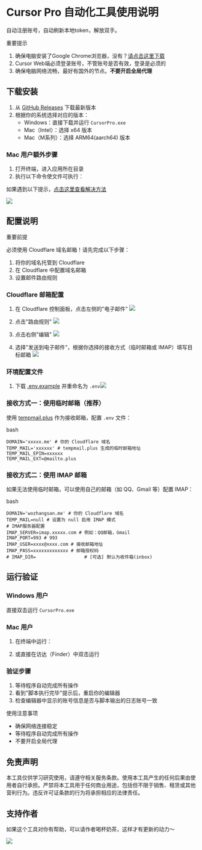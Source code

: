 # Cursor Pro 自动化工具使用说明
自动注册账号，自动刷新本地token，解放双手。

重要提示

1.  确保电脑安装了Google Chrome浏览器，没有？[请点击这里下载](https://www.google.cn/intl/zh-CN/chrome/)
2.  Cursor Web端必须登录账号，不管账号是否有效，登录是必须的
3.  确保电脑网络流畅，最好有国外的节点。**不要开启全局代理**

下载安装 [​](#下载安装)
---------------

1.  从 [GitHub Releases](https://github.com/chengazhen/cursor-auto-free/releases) 下载最新版本
2.  根据你的系统选择对应的版本：
    *   Windows：直接下载并运行 `CursorPro.exe`
    *   Mac（Intel）：选择 x64 版本
    *   Mac（M系列）：选择 ARM64(aarch64) 版本

### Mac 用户额外步骤 [​](#mac-用户额外步骤)

1.  打开终端，进入应用所在目录
2.  执行以下命令使文件可执行：

如果遇到以下提示，[点击这里查看解决方法](https://sysin.org/blog/macos-if-crashes-when-opening/)

![](https://cursor-auto-free-doc.vercel.app/assets/6.D5sGhI2-.png)

配置说明 [​](#配置说明)
---------------

重要前提

必须使用 Cloudflare 域名邮箱！请先完成以下步骤：

1.  将你的域名托管到 Cloudflare
2.  在 Cloudflare 中配置域名邮箱
3.  设置邮件路由规则

### Cloudflare 邮箱配置 [​](#cloudflare-邮箱配置)

1.  在 Cloudflare 控制面板，点击左侧的"电子邮件" ![](https://cursor-auto-free-doc.vercel.app/assets/1.CLWQlbgJ.jpg)
    
2.  点击"路由规则" ![](https://cursor-auto-free-doc.vercel.app/assets/2.Dgkd46nM.jpg)
    
3.  点击右侧"编辑" ![](https://cursor-auto-free-doc.vercel.app/assets/3.BuJiuaJI.jpg)
    
4.  选择"发送到电子邮件"，根据你选择的接收方式（临时邮箱或 IMAP）填写目标邮箱 ![](https://cursor-auto-free-doc.vercel.app/assets/4.2-qPEcJX.jpg)
    

### 环境配置文件 [​](#环境配置文件)

1.  下载 [.env.example](https://github.com/chengazhen/cursor-auto-free) 并重命名为 `.env`![](https://cursor-auto-free-doc.vercel.app/assets/5.umMS-zfO.jpg)
    

### 接收方式一：使用临时邮箱（推荐） [​](#接收方式一-使用临时邮箱-推荐)

使用 [tempmail.plus](https://tempmail.plus/zh/#!) 作为接收邮箱，配置 `.env` 文件：

bash

```
DOMAIN='xxxxx.me' # 你的 Cloudflare 域名
TEMP_MAIL='xxxxxx' # tempmail.plus 生成的临时邮箱地址
TEMP_MAIL_EPIN=xxxxxx
TEMP_MAIL_EXT=@mailto.plus
```

### 接收方式二：使用 IMAP 邮箱 [​](#接收方式二-使用-imap-邮箱)

如果无法使用临时邮箱，可以使用自己的邮箱（如 QQ、Gmail 等）配置 IMAP：

bash

```
DOMAIN='wozhangsan.me' # 你的 Cloudflare 域名
TEMP_MAIL=null # 设置为 null 启用 IMAP 模式
# IMAP服务器配置
IMAP_SERVER=imap.xxxxx.com # 例如：QQ邮箱，Gmail
IMAP_PORT=993 # 993
IMAP_USER=xxxx@xxxx.com # 接收邮箱地址
IMAP_PASS=xxxxxxxxxxxxx # 邮箱授权码
# IMAP_DIR=                  # [可选] 默认为收件箱(inbox)
```

运行验证 [​](#运行验证)
---------------

### Windows 用户 [​](#windows-用户)

直接双击运行 `CursorPro.exe`

### Mac 用户 [​](#mac-用户)

1.  在终端中运行：

2.  或直接在访达（Finder）中双击运行

### 验证步骤 [​](#验证步骤)

1.  等待程序自动完成所有操作
2.  看到"脚本执行完毕"提示后，重启你的编辑器
3.  检查编辑器中显示的账号信息是否与脚本输出的日志账号一致

使用注意事项

*   确保网络连接稳定
*   等待程序自动完成所有操作
*   不要开启全局代理

免责声明 [​](#免责声明)
---------------

本工具仅供学习研究使用，请遵守相关服务条款。使用本工具产生的任何后果由使用者自行承担。严禁将本工具用于任何商业用途，包括但不限于销售、租赁或其他营利行为。违反许可证条款的行为将承担相应的法律责任。

支持作者 [​](#支持作者)
---------------

如果这个工具对你有帮助，可以请作者喝杯奶茶，这样才有更新的动力～

![](https://cursor-auto-free-doc.vercel.app/assets/2641737539778_.pic.vG_mV2v0.jpg)